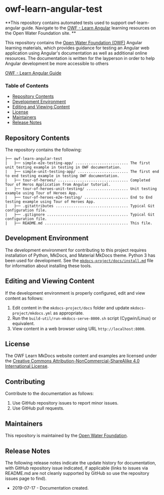 # owf-learn-angular-test
**This repository contains automated tests used to support owf-learn-angular guide. Navigate to the [OWF - Learn Angular](<http://learn.openwaterfoundation.org/owf-learn-angular/>) learning resources on the Open Water Foundation site.  **

This repository contains the [Open Water Foundation (OWF)](http://openwaterfoundation.org/) Angular learning materials, which provides guidance for testing an Angular web application using Angular's documentation as well as additional online resources. The documentation is written for the layperson in order to help Angular development be more accessible to others

[OWF - Learn Angular Guide](<http://learn.openwaterfoundation.org/owf-learn-angular/>)

### Table of Contents

- [Repository Contents](https://github.com/OpenWaterFoundation/owf-learn-angular#repository-contents)
- [Development Environment](https://github.com/OpenWaterFoundation/owf-learn-angular#development-environment)
- [Editing and Viewing Content](https://github.com/OpenWaterFoundation/owf-learn-angular#editing-and-viewing-content)
- [License](https://github.com/OpenWaterFoundation/owf-learn-angular#license)
- [Maintainers](https://github.com/OpenWaterFoundation/owf-learn-angular#maintainers)
- [Release Notes](https://github.com/OpenWaterFoundation/owf-learn-angular#release-notes)

## Repository Contents

The repository contains the following:

```
├── owf-learn-angular-test
|   ├── simple-e2e-testing-app/ ........................ The first unit testing example in testing in OWF documentation. 
|   ├── simple-unit-testing-app/ ....................... The first end to end testing example in testing OWF documentation.
|   ├── tour-of-heroes/ ................................ Completed Tour of Heros Application from Angular tutorial.
|   ├── tour-of-heroes-unit-testing/ ................... Unit testing example using Tour of Heroes App.
|   ├── tour-of-heroes-e2e-testing/ .................... End to End testing example using Tour of Heroes App.
|   ├── .gitattributes ................................. Typical Git configuration file.
|   ├── .gitignore ..................................... Typical Git configuration file.
|   ├── README.md ...................................... This file.
```

## Development Environment

The development environment for contributing to this project requires installation of Python, MkDocs, and Material MkDocs theme. Python 3 has been used for development. See the [`mkdocs-project/docs/install.md`](https://github.com/OpenWaterFoundation/owf-learn-mkdocs/blob/master/mkdocs-project/docs/install.md) file for information about installing these tools.

## Editing and Viewing Content

If the development environment is properly configured, edit and view content as follows:

1. Edit content in the `mkdocs-project/docs` folder and update `mkdocs-project/mkdocs.yml` as appropriate.
2. Run the `build-util/run-mkdocs-serve-8000.sh` script (Cygwin/Linux) or equivalent.
3. View content in a web browser using URL `http://localhost:8000`.

## License

The OWF Learn MkDocs website content and examples are licensed under the [Creative Commons Attribution-NonCommercial-ShareAlike 4.0 International License](https://creativecommons.org/licenses/by-nc-sa/4.0).

## Contributing

Contribute to the documentation as follows:

1. Use GitHub repository issues to report minor issues.
2. Use GitHub pull requests.

## Maintainers

This repository is maintained by the [Open Water Foundation](http://openwaterfoundation.org/).

## Release Notes

The following release notes indicate the update history for documentation, with GitHub repository issue indicated, if applicable (links to issues via README.md are not cleanly supported by GitHub so use the repository issues page to find).

- 2019-07-17 - Documentation created.
